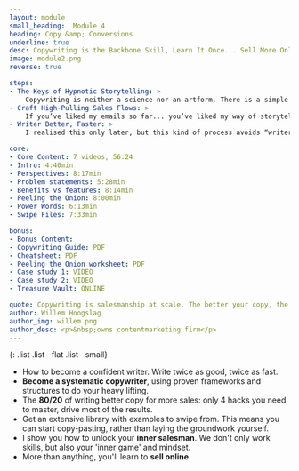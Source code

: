 ```yaml
---
layout: module
small_heading:  Module 4
heading: Copy &amp; Conversions
underline: true
desc: Copywriting is the Backbone Skill, Learn It Once... Sell More Online – Forever
image: module2.png
reverse: true

steps:
- The Keys of Hypnotic Storytelling: >
    Copywriting is neither a science nor an artform. There is a simple set of 4 skills to consistently produce weapons-grade persuasion copy...
- Craft High-Pulling Sales Flows: >
    If you’ve liked my emails so far... you’ve liked my way of storytelling and copywriting. I’ll show you how to use stories to effectively drive sales.
- Writer Better, Faster: >
    I realised this only later, but this kind of process avoids “writers block”, and helps unexperienced writers to write twice as good, twice as fast!

core:
- Core Content: 7 videos, 56:24
- Intro: 4:40min
- Perspectives: 8:17min
- Problem statements: 5:28min
- Benefits vs features: 8:14min
- Peeling the Onion: 8:00min
- Power Words: 6:13min
- Swipe Files: 7:33min

bonus:
- Bonus Content:
- Copywriting Guide: PDF
- Cheatsheet: PDF
- Peeling the Onion worksheet: PDF
- Case study 1: VIDEO
- Case study 2: VIDEO
- Treasure Vault: ONLINE

quote: Copywriting is salesmanship at scale. The better your copy, the more you sell.
author: Willem Hoogslag
author_img: willem.png
author_desc: <p>&nbsp;owns contentmarketing firm</p>
---
```


{: .list .list--flat .list--small}
- How to become a confident writer. Write twice as good, twice as fast.
- <b>Become a systematic copywriter</b>, using proven frameworks and structures to do your heavy lifting.
- The <b>80/20</b> of writing better copy for more sales: only 4 hacks you need to master, drive most of the results.
- Get an extensive library with examples to swipe from. This means you can start copy-pasting, rather than laying the groundwork yourself.
- I show you how to unlock your <b>inner salesman</b>. We don't only work skills, but also your 'inner game' and mindset.
- More than anything, you'll learn to <b>sell online</b>